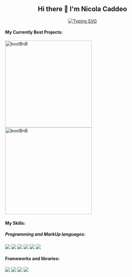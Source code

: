 <h2 align="center"> Hi there 👋 I'm Nicola Caddeo </h2>

<div align="center">
<a href="https://git.io/typing-svg"><img src="https://readme-typing-svg.demolab.com?font=Fira+Code&pause=1000&color=AC1D91&center=true&width=435&lines=NicolaCaddeoDev;Jr.+Full+Stack+Web+Developer" alt="Typing SVG" 
/>
</a>
</div>

<h4> My Currently Best Projects: </h4>

<div align="left">
<a href="https://github.com/Broadcodes/project-boolbnb">
<img width="282" src="https://denvercoder1-github-readme-stats.vercel.app/api/pin/?username=Broadcodes&repo=project-boolbnb&theme=react&bg_color=0a1930&title_color=2f75de&icon_color=F8D866&hide_border=true&show_icons=false" alt="boolBnB">
</a>
<a href="https://github.com/nicolacaddeo/IceTime">
<img width="282" src="https://denvercoder1-github-readme-stats.vercel.app/api/pin/?username=nicolacaddeo&repo=IceTime&theme=react&bg_color=0a1930&title_color=2f75de&icon_color=F8D866&hide_border=true&show_icons=false" alt="boolBnB">
</a>
</div>

<h4> My Skills: </h4>

<h5>Programming and MarkUp languages:</h5>
<div display="flex">
<img src=https://skillicons.dev/icons?i=html />
<img src=https://skillicons.dev/icons?i=css />
<img src=https://skillicons.dev/icons?i=js />
<img src=https://skillicons.dev/icons?i=java />
<img src=https://skillicons.dev/icons?i=php />
<img src=https://skillicons.dev/icons?i=mysql />
</div>

<h4>Frameworks and libraries:</h4>
<div display="flex">
<img src=https://skillicons.dev/icons?i=bootstrap />
<img src=https://skillicons.dev/icons?i=vue />
<img src=https://skillicons.dev/icons?i=laravel />
  <img src=https://skillicons.dev/icons?i=spring />
</div>


















<!--
**nicolacaddeo/nicolacaddeo** is a ✨ _special_ ✨ repository because its `README.md` (this file) appears on your GitHub profile.

Here are some ideas to get you started:

- 🔭 I’m currently working on ...
- 🌱 I’m currently learning ...
- 👯 I’m looking to collaborate on ...
- 🤔 I’m looking for help with ...
- 💬 Ask me about ...
- 📫 How to reach me: ...
- 😄 Pronouns: ...
- ⚡ Fun fact: ...
-->

